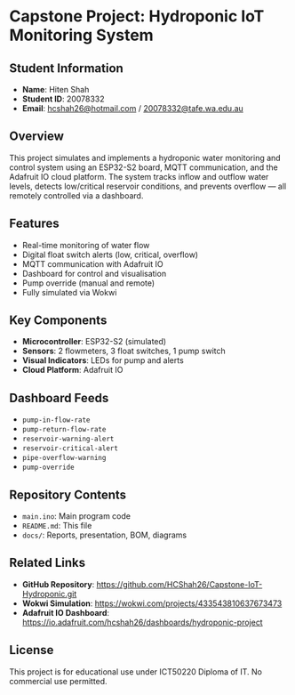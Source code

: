 # Capstone Project: Hydroponic IoT Monitoring System

## Student Information
- **Name**: Hiten Shah
- **Student ID**: 20078332
- **Email**: hcshah26@hotmail.com / 20078332@tafe.wa.edu.au

## Overview
This project simulates and implements a hydroponic water monitoring and control system using an ESP32-S2 board, MQTT communication, and the Adafruit IO cloud platform. The system tracks inflow and outflow water levels, detects low/critical reservoir conditions, and prevents overflow — all remotely controlled via a dashboard.

## Features
- Real-time monitoring of water flow
- Digital float switch alerts (low, critical, overflow)
- MQTT communication with Adafruit IO
- Dashboard for control and visualisation
- Pump override (manual and remote)
- Fully simulated via Wokwi

## Key Components
- **Microcontroller**: ESP32-S2 (simulated)
- **Sensors**: 2 flowmeters, 3 float switches, 1 pump switch
- **Visual Indicators**: LEDs for pump and alerts
- **Cloud Platform**: Adafruit IO

## Dashboard Feeds
- `pump-in-flow-rate`
- `pump-return-flow-rate`
- `reservoir-warning-alert`
- `reservoir-critical-alert`
- `pipe-overflow-warning`
- `pump-override`

## Repository Contents
- `main.ino`: Main program code
- `README.md`: This file
- `docs/`: Reports, presentation, BOM, diagrams

## Related Links
- **GitHub Repository**: https://github.com/HCShah26/Capstone-IoT-Hydroponic.git
- **Wokwi Simulation**: https://wokwi.com/projects/433543810637673473
- **Adafruit IO Dashboard**: https://io.adafruit.com/hcshah26/dashboards/hydroponic-project

## License
This project is for educational use under ICT50220 Diploma of IT. No commercial use permitted.
